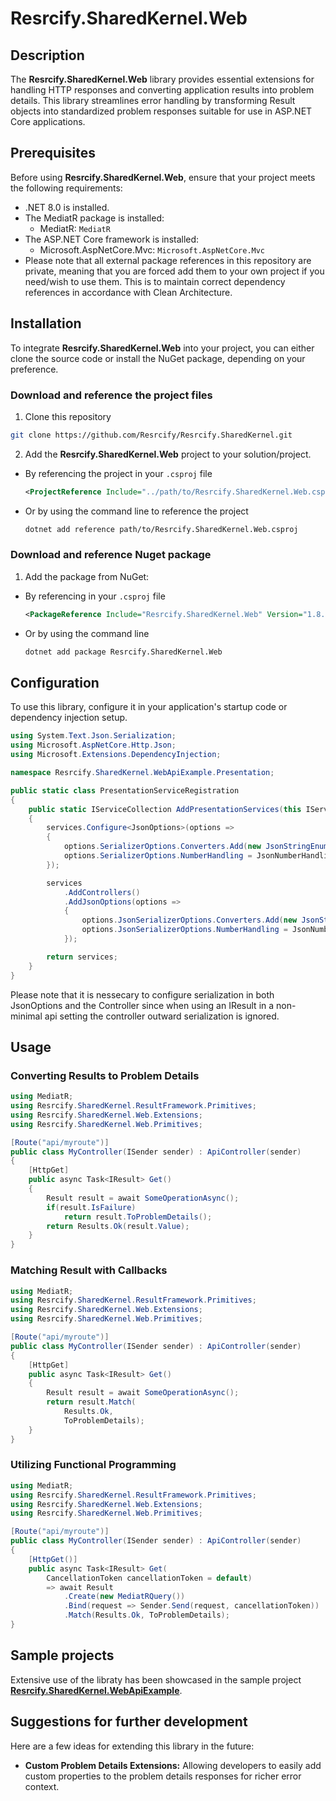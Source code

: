 # Resrcify.SharedKernel.Web

## Description
The **Resrcify.SharedKernel.Web** library provides essential extensions for handling HTTP responses and converting application results into problem details. This library streamlines error handling by transforming Result objects into standardized problem responses suitable for use in ASP.NET Core applications.

## Prerequisites
Before using **Resrcify.SharedKernel.Web**, ensure that your project meets the following requirements:

- .NET 8.0 is installed.
- The MediatR package is installed:
    - MediatR: ``MediatR``
- The ASP.NET Core framework is installed:
    - Microsoft.AspNetCore.Mvc: ``Microsoft.AspNetCore.Mvc``
- Please note that all external package references in this repository are private, meaning that you are forced add them to your own project if you need/wish to use them. This is to maintain correct dependency references in accordance with Clean Architecture.

## Installation
To integrate **Resrcify.SharedKernel.Web** into your project, you can either clone the source code or install the NuGet package, depending on your preference.

### Download and reference the project files
1. Clone this repository
```bash
git clone https://github.com/Resrcify/Resrcify.SharedKernel.git
```
2. Add the **Resrcify.SharedKernel.Web** project to your solution/project.

- By referencing the project in your ``.csproj`` file
    ```xml
    <ProjectReference Include="../path/to/Resrcify.SharedKernel.Web.csproj" />
    ```
- Or by using the command line to reference the project
    ```bash
    dotnet add reference path/to/Resrcify.SharedKernel.Web.csproj
    ```

### Download and reference Nuget package
1. Add the package from NuGet:
- By referencing in your ``.csproj`` file
    ```xml
    <PackageReference Include="Resrcify.SharedKernel.Web" Version="1.8.5" />
    ```
- Or by using the command line
    ```bash
    dotnet add package Resrcify.SharedKernel.Web
    ```

## Configuration
To use this library, configure it in your application's startup code or dependency injection setup.
```csharp
using System.Text.Json.Serialization;
using Microsoft.AspNetCore.Http.Json;
using Microsoft.Extensions.DependencyInjection;

namespace Resrcify.SharedKernel.WebApiExample.Presentation;

public static class PresentationServiceRegistration
{
    public static IServiceCollection AddPresentationServices(this IServiceCollection services)
    {
        services.Configure<JsonOptions>(options =>
        {
            options.SerializerOptions.Converters.Add(new JsonStringEnumConverter());
            options.SerializerOptions.NumberHandling = JsonNumberHandling.AllowReadingFromString | JsonNumberHandling.AllowNamedFloatingPointLiterals;
        });

        services
            .AddControllers()
            .AddJsonOptions(options =>
            {
                options.JsonSerializerOptions.Converters.Add(new JsonStringEnumConverter());
                options.JsonSerializerOptions.NumberHandling = JsonNumberHandling.AllowReadingFromString | JsonNumberHandling.AllowNamedFloatingPointLiterals;
            });

        return services;
    }
}
```
Please note that it is nessecary to configure serialization in both JsonOptions and the Controller since when using an IResult in a non-minimal api setting the controller outward serialization is ignored.

## Usage
### Converting Results to Problem Details
```csharp
using MediatR;
using Resrcify.SharedKernel.ResultFramework.Primitives;
using Resrcify.SharedKernel.Web.Extensions;
using Resrcify.SharedKernel.Web.Primitives;

[Route("api/myroute")]
public class MyController(ISender sender) : ApiController(sender)
{
    [HttpGet]
    public async Task<IResult> Get()
    {
        Result result = await SomeOperationAsync();
        if(result.IsFailure)
            return result.ToProblemDetails();
        return Results.Ok(result.Value);
    }
}
```
### Matching Result with Callbacks
```csharp
using MediatR;
using Resrcify.SharedKernel.ResultFramework.Primitives;
using Resrcify.SharedKernel.Web.Extensions;
using Resrcify.SharedKernel.Web.Primitives;

[Route("api/myroute")]
public class MyController(ISender sender) : ApiController(sender)
{
    [HttpGet]
    public async Task<IResult> Get()
    {
        Result result = await SomeOperationAsync();
        return result.Match(
            Results.Ok,
            ToProblemDetails);
    }
}
```
### Utilizing Functional Programming
```csharp
using MediatR;
using Resrcify.SharedKernel.ResultFramework.Primitives;
using Resrcify.SharedKernel.Web.Extensions;
using Resrcify.SharedKernel.Web.Primitives;

[Route("api/myroute")]
public class MyController(ISender sender) : ApiController(sender)
{
    [HttpGet()]
    public async Task<IResult> Get(
        CancellationToken cancellationToken = default)
        => await Result
            .Create(new MediatRQuery())
            .Bind(request => Sender.Send(request, cancellationToken))
            .Match(Results.Ok, ToProblemDetails);
}
```
## Sample projects
Extensive use of the libraty has been showcased in the sample project [**Resrcify.SharedKernel.WebApiExample**](../../samples/Resrcify.SharedKernel.WebApiExample).

## Suggestions for further development

Here are a few ideas for extending this library in the future:

- **Custom Problem Details Extensions:** Allowing developers to easily add custom properties to the problem details responses for richer error context.